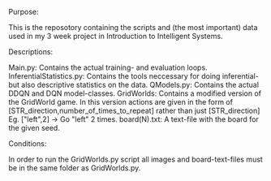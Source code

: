 Purpose:

This is the reposotory containing the scripts and (the most important) data used in my 3 week project in Introduction to Intelligent Systems.

Descriptions:

Main.py: Contains the actual training- and evaluation loops.
InferentialStatistics.py: Contains the tools neccessary for doing inferential- but also descriptive statistics on the data.
QModels.py: Contains the actual DDQN and DQN model-classes.
GridWorlds: Contains a modified version of the GridWorld game. In this version actions are given in the form of [STR_direction,number_of_times_to_repeat] rather than just [STR_direction]
Eg. ["left",2] -> Go "left" 2 times.
board(N).txt: A text-file with the board for the given seed.


Conditions:

In order to run the GridWorlds.py script all images and board-text-files must be in the same folder as GridWorlds.py.
